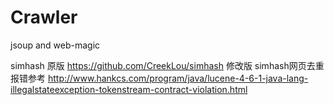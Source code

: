 # Crawler
jsoup and web-magic


simhash
原版
https://github.com/CreekLou/simhash 
修改版
simhash网页去重 报错参考
http://www.hankcs.com/program/java/lucene-4-6-1-java-lang-illegalstateexception-tokenstream-contract-violation.html
